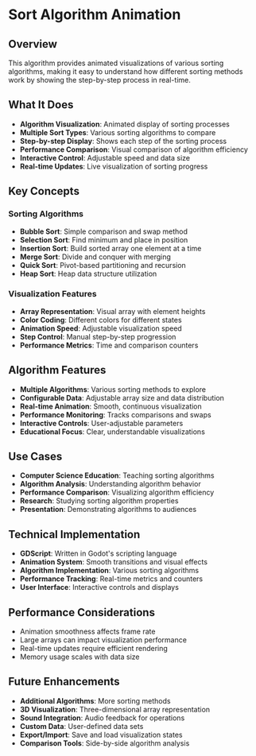 # Sort Algorithm Animation

## Overview
This algorithm provides animated visualizations of various sorting algorithms, making it easy to understand how different sorting methods work by showing the step-by-step process in real-time.

## What It Does
- **Algorithm Visualization**: Animated display of sorting processes
- **Multiple Sort Types**: Various sorting algorithms to compare
- **Step-by-step Display**: Shows each step of the sorting process
- **Performance Comparison**: Visual comparison of algorithm efficiency
- **Interactive Control**: Adjustable speed and data size
- **Real-time Updates**: Live visualization of sorting progress

## Key Concepts

### Sorting Algorithms
- **Bubble Sort**: Simple comparison and swap method
- **Selection Sort**: Find minimum and place in position
- **Insertion Sort**: Build sorted array one element at a time
- **Merge Sort**: Divide and conquer with merging
- **Quick Sort**: Pivot-based partitioning and recursion
- **Heap Sort**: Heap data structure utilization

### Visualization Features
- **Array Representation**: Visual array with element heights
- **Color Coding**: Different colors for different states
- **Animation Speed**: Adjustable visualization speed
- **Step Control**: Manual step-by-step progression
- **Performance Metrics**: Time and comparison counters

## Algorithm Features
- **Multiple Algorithms**: Various sorting methods to explore
- **Configurable Data**: Adjustable array size and data distribution
- **Real-time Animation**: Smooth, continuous visualization
- **Performance Monitoring**: Tracks comparisons and swaps
- **Interactive Controls**: User-adjustable parameters
- **Educational Focus**: Clear, understandable visualizations

## Use Cases
- **Computer Science Education**: Teaching sorting algorithms
- **Algorithm Analysis**: Understanding algorithm behavior
- **Performance Comparison**: Visualizing algorithm efficiency
- **Research**: Studying sorting algorithm properties
- **Presentation**: Demonstrating algorithms to audiences

## Technical Implementation
- **GDScript**: Written in Godot's scripting language
- **Animation System**: Smooth transitions and visual effects
- **Algorithm Implementation**: Various sorting algorithms
- **Performance Tracking**: Real-time metrics and counters
- **User Interface**: Interactive controls and displays

## Performance Considerations
- Animation smoothness affects frame rate
- Large arrays can impact visualization performance
- Real-time updates require efficient rendering
- Memory usage scales with data size

## Future Enhancements
- **Additional Algorithms**: More sorting methods
- **3D Visualization**: Three-dimensional array representation
- **Sound Integration**: Audio feedback for operations
- **Custom Data**: User-defined data sets
- **Export/Import**: Save and load visualization states
- **Comparison Tools**: Side-by-side algorithm analysis
